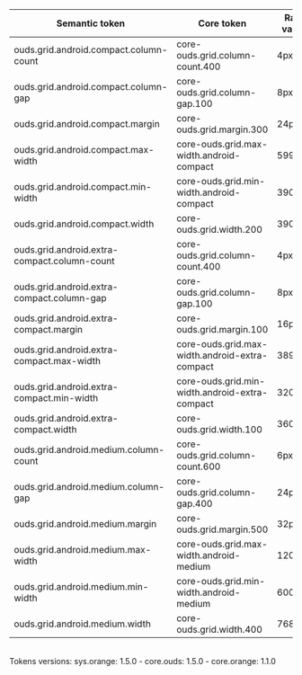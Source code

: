 | **Semantic token** | **Core token** | **Raw value** | **Comment** |
| --- | --- | --- | --- |
| ouds.grid.android.compact.column-count | core-ouds.grid.column-count.400 | 4px |  |
| ouds.grid.android.compact.column-gap | core-ouds.grid.column-gap.100 | 8px |  |
| ouds.grid.android.compact.margin | core-ouds.grid.margin.300 | 24px |  |
| ouds.grid.android.compact.max-width | core-ouds.grid.max-width.android-compact | 599px |  |
| ouds.grid.android.compact.min-width | core-ouds.grid.min-width.android-compact | 390px |  |
| ouds.grid.android.compact.width | core-ouds.grid.width.200 | 390px |  |
| ouds.grid.android.extra-compact.column-count | core-ouds.grid.column-count.400 | 4px |  |
| ouds.grid.android.extra-compact.column-gap | core-ouds.grid.column-gap.100 | 8px |  |
| ouds.grid.android.extra-compact.margin | core-ouds.grid.margin.100 | 16px |  |
| ouds.grid.android.extra-compact.max-width | core-ouds.grid.max-width.android-extra-compact | 389px |  |
| ouds.grid.android.extra-compact.min-width | core-ouds.grid.min-width.android-extra-compact | 320px |  |
| ouds.grid.android.extra-compact.width | core-ouds.grid.width.100 | 360px |  |
| ouds.grid.android.medium.column-count | core-ouds.grid.column-count.600 | 6px |  |
| ouds.grid.android.medium.column-gap | core-ouds.grid.column-gap.400 | 24px |  |
| ouds.grid.android.medium.margin | core-ouds.grid.margin.500 | 32px |  |
| ouds.grid.android.medium.max-width | core-ouds.grid.max-width.android-medium | 1200px |  |
| ouds.grid.android.medium.min-width | core-ouds.grid.min-width.android-medium | 600px |  |
| ouds.grid.android.medium.width | core-ouds.grid.width.400 | 768px |  |

<br>Tokens versions: sys.orange: 1.5.0 - core.ouds: 1.5.0 - core.orange: 1.1.0